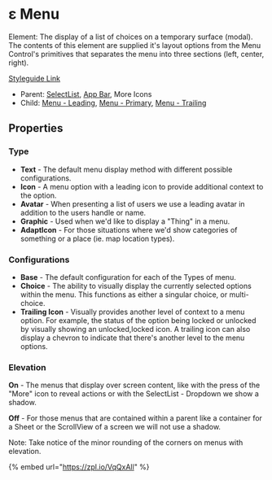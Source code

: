 # ε Menu

Element: The display of a list of choices on a temporary surface (modal). The contents of this element are supplied it's layout options from the Menu Control's primitives that separates the menu into three sections (left, center, right).

[Styleguide Link](https://zpl.io/VkymMBg)

* Parent: [SelectList](../../components/form/selectlist.md), [App Bar](../../components/app-bar/), More Icons
* Child: [Menu - Leading](mc-leading.md), [Menu - Primary](mc-primary.md), [Menu - Trailing](mc-trailing.md)

## Properties

### Type

* **Text** - The default menu display method with different possible configurations.
* **Icon** - A menu option with a leading icon to provide additional context to the option.
* **Avatar** - When presenting a list of users we use a leading avatar in addition to the users handle or name.
* **Graphic** - Used when we'd like to display a "Thing" in a menu.
* **AdaptIcon** - For those situations where we'd show categories of something or a place (ie. map location types).

### Configurations

* **Base** - The default configuration for each of the Types of menu.
* **Choice** - The ability to visually display the currently selected options within the menu. This functions as either a singular choice, or multi-choice.
* **Trailing Icon** - Visually provides another level of context to a menu option. For example, the status of the option being locked or unlocked by visually showing an unlocked,locked icon. A trailing icon can also display a chevron to indicate that there's another level to the menu options.

### Elevation

**On** - The menus that display over screen content, like with the press of the "More" icon to reveal actions or with the SelectList - Dropdown we show a shadow.

**Off** - For those menus that are contained within a parent like a container for a Sheet or the ScrollView of a screen we will not use a shadow.

Note: Take notice of the minor rounding of the corners on menus with elevation.

{% embed url="https://zpl.io/VqQxAll" %}
